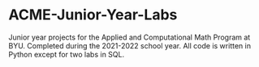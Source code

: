 # ACME-Junior-Year-Labs
Junior year projects for the Applied and Computational Math Program at BYU. Completed during the 2021-2022 school year. All code is written in Python except for two labs in SQL.
